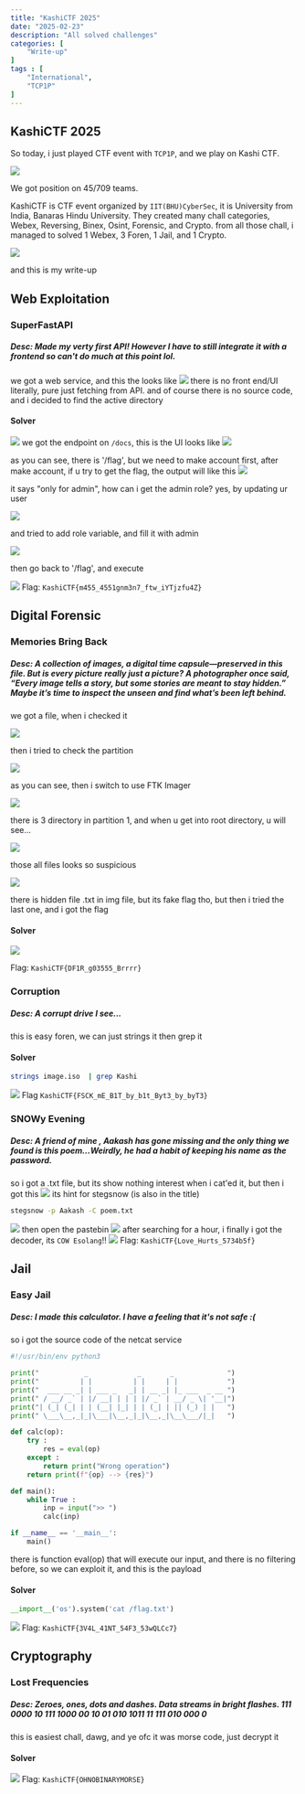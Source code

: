 ```yaml
---
title: "KashiCTF 2025"
date: "2025-02-23"
description: "All solved challenges"
categories: [
    "Write-up"
]
tags : [
    "International",
    "TCP1P"
]
---
```

## KashiCTF 2025
So today, i just played CTF event with `TCP1P`, and we play on Kashi CTF.

![](tcp1pleaderboard.png)

We got position on 45/709 teams.

KashiCTF is CTF event organized by `IIT(BHU)CyberSec`, it is University from India, Banaras Hindu University. They created many chall categories, Webex, Reversing, Binex, Osint, Forensic, and Crypto. from all those chall, i managed to solved 1 Webex, 3 Foren, 1 Jail, and 1 Crypto.

![](letsgo.png)

and this is my write-up
## Web Exploitation
### SuperFastAPI
##### Desc: Made my verty first API! However I have to still integrate it with a frontend so can't do much at this point lol.
we got a web service, and this the looks like
![](fastapiweb.png)
there is no front end/UI literally, pure just fetching from API.
and of course there is no source code, and i decided to find the active directory
#### Solver
![](fastapidirec.png)
we got the endpoint on `/docs`, this is the UI looks like
![](fastiapidocs.png)

as you can see, there is '/flag', but we need to make account first, after make account, if u try to get the flag, the output will like this
![](fastapigetflag.png) 

it says "only for admin", how can i get the admin role? yes, by updating ur user

![](fastapibefore.png)

and tried to add role variable, and fill it with admin

![](fastapiafter.png)

then go back to '/flag', and execute

![](fastapiflag.png)
Flag: `KashiCTF{m455_4551gnm3n7_ftw_iYTjzfu4Z}`

## Digital Forensic
### Memories Bring Back
##### Desc: A collection of images, a digital time capsule—preserved in this file. But is every picture really just a picture? A photographer once said, “Every image tells a story, but some stories are meant to stay hidden.” Maybe it’s time to inspect the unseen and find what’s been left behind.
we got a file, when i checked it

![](memoryfile.png)

then i tried to check the partition

![](memorypartition.png)

as you can see, then i switch to use FTK Imager

![](memoryftk.png)

there is 3 directory in partition 1, and when u get into root directory, u will see...

![](memoryftk1.png)

those all files looks so suspicious

![](memoryftk2.png)

there is hidden file .txt in img file, but its fake flag tho, but then i tried the last one, and i got the flag
#### Solver

![](memoryflag.png)

Flag: `KashiCTF{DF1R_g03555_Brrrr}`

### Corruption
##### Desc: A corrupt drive I see...
this is easy foren, we can just strings it then grep it
#### Solver
```bash
strings image.iso  | grep Kashi
```
![](corruptionflag.png)
Flag `KashiCTF{FSCK_mE_B1T_by_b1t_Byt3_by_byT3}`

### SNOWy Evening
##### Desc: A friend of mine , Aakash has gone missing and the only thing we found is this poem...Weirdly, he had a habit of keeping his name as the password.
so i got a .txt file, but its show nothing interest when i cat'ed it, but then i got this
![](SNOWy.png)
its hint for stegsnow (is also in the title)
```bash
stegsnow -p Aakash -C poem.txt
```
![](stegsnow.png)
then open the pastebin
![](Mooooo.png)
after searching for a hour, i finally i got the decoder, its `COW Esolang`!!
![](snowflag.png)
Flag: `KashiCTF{Love_Hurts_5734b5f}`


## Jail
### Easy Jail
##### Desc: I made this calculator. I have a feeling that it's not safe :(
so i got the source code of the netcat service
```py
#!/usr/bin/env python3

print("           _            _       _             ")
print("          | |          | |     | |            ")
print("  ___ __ _| | ___ _   _| | __ _| |_ ___  _ __ ")
print(" / __/ _` | |/ __| | | | |/ _` | __/ _ \| '__|")
print("| (_| (_| | | (__| |_| | | (_| | || (_) | |   ")
print(" \___\__,_|_|\___|\__,_|_|\__,_|\__\___/|_|   ")

def calc(op):
	try : 	
		res = eval(op)
	except :
		return print("Wrong operation")
	return print(f"{op} --> {res}")

def main():
	while True :
		inp = input(">> ")
		calc(inp)

if __name__ == '__main__':
	main()
```
there is function eval(op) that will execute our input, and there is no filtering before, so we can exploit it, and this is the payload
#### Solver
```py
__import__('os').system('cat /flag.txt')
```
![](jailbanget.png)
Flag: `KashiCTF{3V4L_41NT_54F3_53wQLCc7}`
## Cryptography
### Lost Frequencies
##### Desc: Zeroes, ones, dots and dashes. Data streams in bright flashes. 111 0000 10 111 1000 00 10 01 010 1011 11 111 010 000 0
this is easiest chall, dawg, and ye ofc it was morse code, just decrypt it 
#### Solver
![](lostfreqflag.png)
Flag: `KashiCTF{OHNOBINARYMORSE}`
